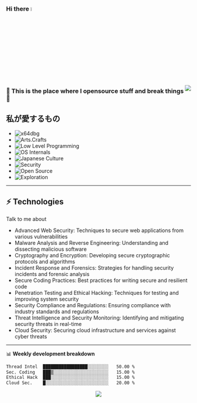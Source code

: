 ### Hi there  <a href="#"><img src="https://media.giphy.com/media/hvRJCLFzcasrR4ia7z/giphy.gif" width="5%"></a>

<img align='right' src='https://user-images.githubusercontent.com/5713670/87202985-820dcb80-c2b6-11ea-9f56-7ec461c497c3.gif'>

### 🍕 This is the place where I opensource stuff and break things 🍣

## 私が愛するもの

- ![x64dbg](https://img.shields.io/badge/-x64dbg-lightgrey)
- ![Arts.Crafts](https://img.shields.io/badge/Arts.Crafts-flat)
- ![Low Level Programming](https://img.shields.io/badge/-Low_Level_Programming-green)
- ![OS Internals](https://img.shields.io/badge/-OS_Internals-red)
- ![Japanese Culture](https://img.shields.io/badge/anime.manga-flat)
- ![Security](https://img.shields.io/badge/security-black)
- ![Open Source](https://img.shields.io/badge/open-source-white)
- ![Exploration](https://img.shields.io/badge/Exploration-blue)

*****************************************************************************

## ⚡ Technologies
Talk to me about
- Advanced Web Security: Techniques to secure web applications from various vulnerabilities
- Malware Analysis and Reverse Engineering: Understanding and dissecting malicious software
- Cryptography and Encryption: Developing secure cryptographic protocols and algorithms
- Incident Response and Forensics: Strategies for handling security incidents and forensic analysis
- Secure Coding Practices: Best practices for writing secure and resilient code
- Penetration Testing and Ethical Hacking: Techniques for testing and improving system security
- Security Compliance and Regulations: Ensuring compliance with industry standards and regulations
- Threat Intelligence and Security Monitoring: Identifying and mitigating security threats in real-time
- Cloud Security: Securing cloud infrastructure and services against cyber threats

*****************************************************************************

📊 **Weekly development breakdown**
<!--START_SECTION:waka-->
```txt
Thread Intel  █████████████████░░░░░░░░   50.00 %
Sec. Coding   ███▒░░░░░░░░░░░░░░░░░░░░░   15.00 %
Ethical Hack  ███░░░░░░░░░░░░░░░░░░░░░░   15.00 %
Cloud Sec.    █░░░░░░░░░░░░░░░░░░░░░░░░   20.00 %
```
<!--END_SECTION:waka-->

<p align="center">
  <img src="https://capsule-render.vercel.app/api?type=waving&color=gradient&height=60&section=footer"/>
</p>
